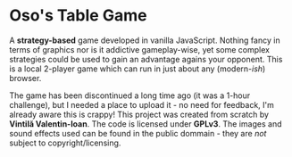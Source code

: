 # Oso's Table Game
A **strategy-based** game developed in vanilla JavaScript. Nothing fancy in terms of graphics nor is it addictive gameplay-wise, yet some complex strategies could be used to gain an advantage agains your opponent. This is a local 2-player game which can run in just about any (modern-*ish*) browser.

The game has been discontinued a long time ago (it was a 1-hour challenge), but I needed a place to upload it - no need for feedback, I'm already aware this is crappy! This project was created from scratch by **Vintilă Valentin-Ioan**. The code is licensed under **GPLv3**. The images and sound effects used can be found in the public dommain - they are *not* subject to copyright/licensing.
